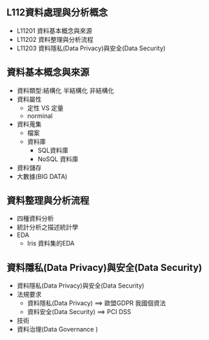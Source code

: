 ## L112資料處理與分析概念
- L11201 資料基本概念與來源
- L11202 資料整理與分析流程
- L11203 資料隱私(Data Privacy)與安全(Data Security)

## 資料基本概念與來源
- 資料類型:結構化 半結構化 非結構化
- 資料屬性
  - 定性 VS 定量
  - norminal  
- 資料蒐集
  - 檔案
  - 資料庫
    - SQL資料庫
    - NoSQL 資料庫
- 資料儲存
- 大數據(BIG DATA)
## 資料整理與分析流程
- 四種資料分析
- 統計分析之描述統計學
- EDA
  - Iris 資料集的EDA 
## 資料隱私(Data Privacy)與安全(Data Security)
- 資料隱私(Data Privacy)與安全(Data Security)
- 法規要求
  - 資料隱私(Data Privacy) ==> 歐盟GDPR  我國個資法
  - 資料安全(Data Security) ==> PCI DSS
- 技術
- 資料治理(Data Governance )
